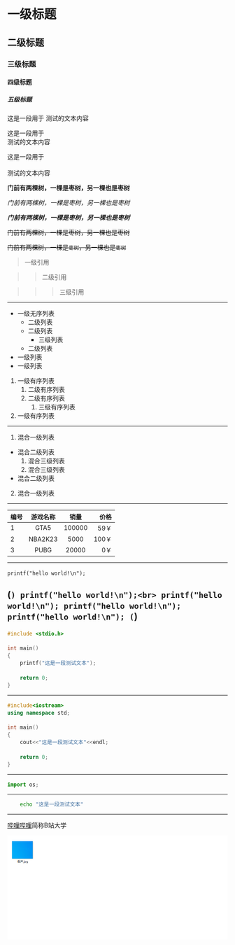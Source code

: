 # 一级标题
## 二级标题
### 三级标题
#### 四级标题
##### 五级标题

这是一段用于
测试的文本内容

这是一段用于<br>测试的文本内容

这是一段用于<br><br>测试的文本内容

**门前有两棵树，一棵是枣树，另一棵也是枣树**

*门前有两棵树，一棵是枣树，另一棵也是枣树*

***门前有两棵树，一棵是枣树，另一棵也是枣树***

~~门前有两棵树，一棵是枣树，另一棵也是枣树~~

~~门前有两棵树，一棵是`枣树`，另一棵也是`枣树`~~


> 一级引用

>> 二级引用

>>> 三级引用

---

* 一级无序列表
  * 二级列表
  * 二级列表
    * 三级列表
  * 二级列表
* 一级列表
* 一级列表

1. 一级有序列表
   1. 二级有序列表
   2. 二级有序列表
      1. 三级有序列表
2. 一级有序列表
---


1. 混合一级列表
  * 混合二级列表
    1. 混合三级列表
    2. 混合三级列表
  * 混合二级列表
2. 混合一级列表

-----

编号|游戏名称|销量|价格
---|:--:|:--:|---:
1|GTA5|100000|59￥
2|NBA2K23|5000|100￥
3|PUBG|20000|0￥
---
`printf("hello world!\n");`

(```)
printf("hello world!\n");<br>
printf("hello world!\n");
printf("hello world!\n");
printf("hello world!\n");
(```)
---
```c
#include <stdio.h>

int main()
{
    printf("这是一段测试文本");

    return 0;
}


```
---
```cpp
#include<iostream>
using namespace std;

int main()
{
    cout<<"这是一段测试文本"<<endl;

    return 0;
}
```
---
```python
import os;

```
---
```bash
	echo "这是一段测试文本"
```
---

[哔哩哔哩](https://www.bilibili.com "点击进入B站")简称B站大学


![图片](./img-storage/图片.png "图片")



